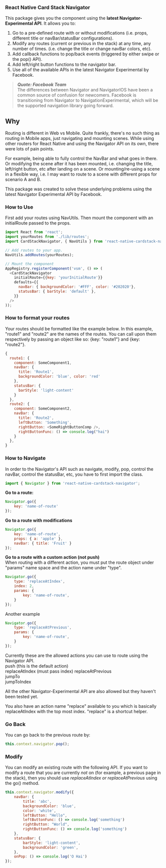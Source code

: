 
### React Native Card Stack Navigator
This package gives you the <CardStackNavigator /> component using the **latest Navigator-Experimental API**. It allows you to:

1. Go to a pre-defined route with or without modifications (i.e. props, different title or navBar/statusBar configurations).  
2. Modify any routes (current or previous in the stack) at any time, any number of times. (i.e. change the title or change navBar colors, etc).  
3. Add callback functions to pop/back events (triggered by either swipe or the pop() API).  
4. Add left/right button functions to the navigator bar.  
5. Use all of the available APIs in the latest Navigator Experimental by Facebook.


> **_Quote: Facebook Team_**  
> The differences between Navigator and NavigatorIOS have been a common source of confusion for newcomers. Facebook is transitioning from Navigator to NavigationExperimental, which will be the supported navigation library going forward.

## Why
Routing is different in Web vs Mobile. Quite frankly, there's no such thing as routing in Mobile apps, just navigating and mounting scenes. While using other routers for React Native and using the Navigator API on its own, there were lots of pain points.

For example, being able to fully control the NavBar and what goes in there. Or modifying the scene after it has been mounted, i.e. changing the title, left/right button, etc after landing on a scene. Or mounting/re-using a scene in a flexible way, i.e. I may want to route to a scene with different props for scenario A and B.

This package was created to solve these underlying problems using the latest Navigator Experimental API by Facebook.

### How to Use
First add your routes using NavUtils. Then mount the <CardStackNavigator /> component with an initialRoute passed to the props.

```javascript
import React from 'react';
import yourRoutes from './lib/routes';
import CardStackNavigator, { NavUtils } from 'react-native-cardstack-navigator';

// Add routes to your app.
NavUtils.addRoutes(yourRoutes);

// Mount the component
AppRegistry.registerComponent('vsm', () => (
  <CardStackNavigator
    initialRoute={{key: 'yourInitialRoute'}}
    defaults={{
      navBar: { backgroundColor: '#FFF', color: '#202020'},
      statusBar: { barStyle: 'default' },
    }}
  />
));
```

### How to format your routes
Your routes should be formatted like the example below. In this example, "route1" and "route2" are the names of the routes. You can call upon them respectively by passing an object like so: {key: "route1"} and {key: "route2"}.

```javascript
{
  route1: {
    component: SomeComponent1,
    navBar: {
      title: 'Route1',
      backgroundColor: 'blue', color: 'red'
    },
    statusBar: {
      barStyle: 'light-content'
    }
  },
  route2: {
    component: SomeComponent2,
    navBar: {
      title: 'Route2',
      leftButton: 'Something',
      rightButton: <SomeRightButtonComp />,
      rightButtonFunc: () => console.log("hai")
    }
  },
}
```

### How to Navigate
In order to the Navigator's API such as navigate, modify, pop, control the navBar, control the statusBar, etc, you have to first import the class.

```javascript
import { Navigator } from 'react-native-cardstack-navigator';
```

**Go to a route:**  

```javascript
Navigator.go({
	key: 'name-of-route'
});
```

**Go to a route with modifications**  

```javascript
Navigator.go({
	key: 'name-of-route',
	props: { a: 'apple' },
	navBar: { title: 'Fruit' }
});
```

**Go to a route with a custom action (not push)**  
When routing with a different action, you must put the route object under "params" name space and the action name under "type".

```javascript
Navigator.go({
	type: 'replaceAtIndex',
	index: 2,
	params: {
		key: 'name-of-route',
	}
});
```
Another example

```javascript
Navigator.go({
	type: 'replaceAtPrevious',
	params: {
		key: 'name-of-route',
	}
});
```

Currently these are the allowed actions you can use to route using the Navigator API.  
push (this is the default action)  
replaceAtIndex  (must pass index)
replaceAtPrevious  
jumpTo  
jumpToIndex  

All the other Navigator-Experimental API are also allowed but they haven't been tested yet.

You also have an action name "replace" available to you which is basically replaceAtIndex with the top most index. "replace" is a shortcut helper.

### Go Back
You can go back to the previous route by:

```javascript
this.context.navigator.pop();
```

### Modify
You can modify an existing route with the following API. If you want to modify a route that you are currently _not_ on (for example, a previous page in the stack), then you should use _replaceAtIndex or replaceAtPrevious_ using the go() method.

```javascript
this.context.navigator.modify({
	navBar: {
		title: 'abc',
		backgroundColor: 'blue',
		color: 'white',
		leftButton: "Hello",
		leftButtonFunc: () => console.log('something')
		rightButton: "World",
		rightButtonFunc: () => console.log('something')
	},
	statusBar: {
		barStyle: 'light-content',
		backgroundColor: 'green',
	},
	onPop: () => console.log('O Hai')
});
```
